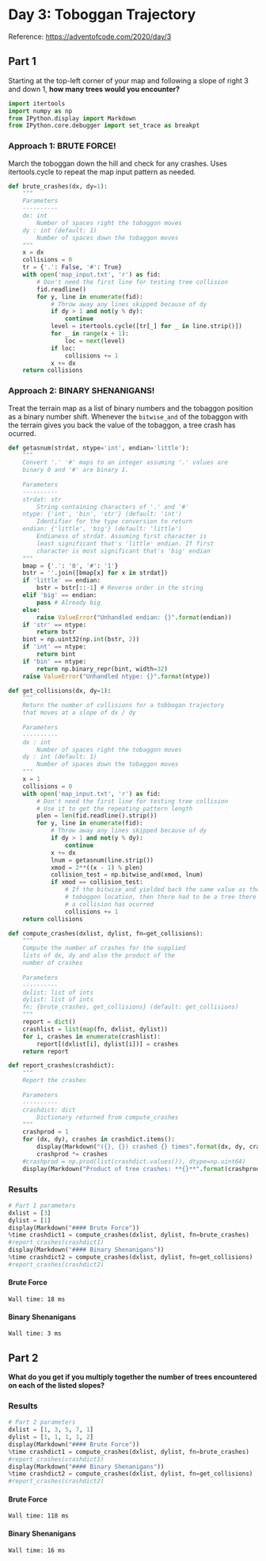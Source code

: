 # Day 3: Toboggan Trajectory

Reference: https://adventofcode.com/2020/day/3

## Part 1

Starting at the top-left corner of your map and following a slope of right 3 and down 1, **how many trees would you encounter?**


```python
import itertools
import numpy as np
from IPython.display import Markdown
from IPython.core.debugger import set_trace as breakpt

```

### Approach 1: BRUTE FORCE!

March the toboggan down the hill and check for any crashes.
Uses itertools.cycle to repeat the map input pattern as
needed.


```python
def brute_crashes(dx, dy=1):
    """
    Parameters
    ----------
    dx: int
        Number of spaces right the tobaggon moves
    dy : int (default: 1)
        Number of spaces down the tobaggon moves
    """
    x = dx
    collisions = 0
    tr = {'.': False, '#': True}
    with open('map_input.txt', 'r') as fid:
        # Don't need the first line for testing tree collision
        fid.readline()
        for y, line in enumerate(fid):
            # Throw away any lines skipped because of dy
            if dy > 1 and not(y % dy):
                continue
            level = itertools.cycle([tr[_] for _ in line.strip()])
            for _ in range(x + 1):
                loc = next(level)
            if loc:
                collisions += 1
            x += dx
    return collisions
```

### Approach 2: BINARY SHENANIGANS!

Treat the terrain map as a list of binary numbers
and the tobaggon position as a
binary number shift. Whenever the `bitwise_and` of the
tobaggon with the terrain gives you back the value
of the tobaggon, a tree crash has ocurred.


```python
def getasnum(strdat, ntype='int', endian='little'):
    """
    Convert '.' '#' maps to an integer assuming '.' values are
    binary 0 and '#' are binary 1.
    
    Parameters
    ----------
    strdat: str
        String containing characters of '.' and '#'
    ntype: {'int', 'bin', 'str'} (default: 'int')
        Identifier for the type conversion to return
    endian: {'little', 'big'} (default: 'little')
        Endianess of strdat. Assuming first character is
        least significant that's 'little' endian. If first
        character is most significant that's 'big' endian
    """
    bmap = {'.': '0', '#': '1'}
    bstr = ''.join([bmap[x] for x in strdat])
    if 'little' == endian:
        bstr = bstr[::-1] # Reverse order in the string
    elif 'big' == endian:
        pass # Already big
    else:
        raise ValueError("Unhandled endian: {}".format(endian))
    if 'str' == ntype:
        return bstr
    bint = np.uint32(np.int(bstr, 2))
    if 'int' == ntype:
        return bint
    if 'bin' == ntype:
        return np.binary_repr(bint, width=32)
    raise ValueError("Unhandled ntype: {}".format(ntype))

def get_collisions(dx, dy=1):
    """
    Return the number of collisions for a tobbogan trajectory
    that moves at a slope of dx / dy
    
    Parameters
    ----------
    dx : int
        Number of spaces right the tobaggon moves
    dy : int (default: 1)
        Number of spaces down the tobaggon moves
    """
    x = 1
    collisions = 0
    with open('map_input.txt', 'r') as fid:
        # Don't need the first line for testing tree collision
        # Use it to get the repeating pattern length
        plen = len(fid.readline().strip())
        for y, line in enumerate(fid):
            # Throw away any lines skipped because of dy
            if dy > 1 and not(y % dy):
                continue
            x += dx
            lnum = getasnum(line.strip())
            xmod = 2**((x - 1) % plen)
            collision_test = np.bitwise_and(xmod, lnum)
            if xmod == collision_test:
                # If the bitwise_and yielded back the same value as the
                # toboggon location, then there had to be a tree there and
                # a collision has ocurred
                collisions += 1
    return collisions
```


```python
def compute_crashes(dxlist, dylist, fn=get_collisions):
    """
    Compute the number of crashes for the supplied
    lists of dx, dy and also the product of the
    number of crashes
    
    Parameters
    ----------
    dxlist: list of ints
    dylist: list of ints
    fn: {brute_crashes, get_collisions} (default: get_collisions)
    """
    report = dict()
    crashlist = list(map(fn, dxlist, dylist))
    for i, crashes in enumerate(crashlist):
        report[(dxlist[i], dylist[i])] = crashes
    return report

def report_crashes(crashdict):
    """
    Report the crashes
    
    Parameters
    ----------
    crashdict: dict
        Dictionary returned from compute_crashes
    """
    crashprod = 1
    for (dx, dy), crashes in crashdict.items():
        display(Markdown("({}, {}) crashed {} times".format(dx, dy, crashes)))
        crashprod *= crashes
    #crashprod = np.prod(list(crashdict.values()), dtype=np.uint64)
    display(Markdown("Product of tree crashes: **{}**".format(crashprod)))

```

### Results


```python
# Part 1 parameters
dxlist = [3]
dylist = [1]
display(Markdown("#### Brute Force"))
%time crashdict1 = compute_crashes(dxlist, dylist, fn=brute_crashes)
#report_crashes(crashdict1)
display(Markdown("#### Binary Shenanigans"))
%time crashdict2 = compute_crashes(dxlist, dylist, fn=get_collisions)
#report_crashes(crashdict2)
```


#### Brute Force


    Wall time: 18 ms
    


#### Binary Shenanigans


    Wall time: 3 ms
    

## Part 2

**What do you get if you multiply together the number of trees encountered on each of the listed slopes?**

### Results


```python
# Part 2 parameters
dxlist = [1, 3, 5, 7, 1]
dylist = [1, 1, 1, 1, 2]
display(Markdown("#### Brute Force"))
%time crashdict1 = compute_crashes(dxlist, dylist, fn=brute_crashes)
#report_crashes(crashdict1)
display(Markdown("#### Binary Shenanigans"))
%time crashdict2 = compute_crashes(dxlist, dylist, fn=get_collisions)
#report_crashes(crashdict2)
```


#### Brute Force


    Wall time: 118 ms
    


#### Binary Shenanigans


    Wall time: 16 ms
    


```python

```
